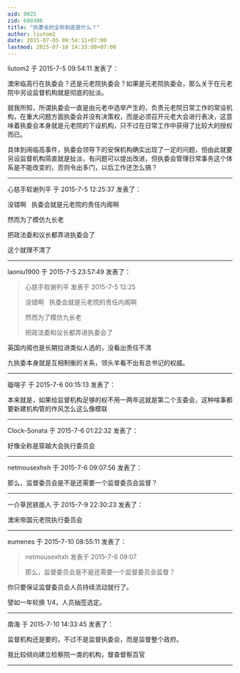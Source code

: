 ```yaml
---
aid: 9025
zid: 600300
title: "执委会的全称到底是什么？"
author: liutom2
date: 2015-07-05 09:54:11+07:00
lastmod: 2015-07-10 14:33:00+07:00
---
```


liutom2 于 2015-7-5 09:54:11 发表了：

澳宋临高行在执委会？还是元老院执委会？如果是元老院执委会，那么关于在元老院中另设监督机构就是彻底的扯淡。

就我所知，所谓执委会一直是由元老中选举产生的，负责元老院日常工作的常设机构，在重大问题方面执委会并没有决策权，而是必须召开元老大会进行表决，这意味着执委会本身就是元老院的下设机构，只不过在日常工作中获得了比较大的授权而已。

具体到闹临高事件，执委会领导下的安保机构确实出现了一定的问题，但由此就要另设监督机构简直就是扯淡，有问题可以提出改进，但执委会管理日常事务这个体系是不能改变的，否则令出多门，以后工作还怎么搞？

---

心慈手软谢列平 于 2015-7-5 12:25:37 发表了：

没错啊&nbsp; &nbsp;执委会就是元老院的责任内阁啊

然而为了模仿九长老

把政法委和议长都弄进执委会了

这个就理不清了

---

laoniu1900 于 2015-7-5 23:57:49 发表了：

> 心慈手软谢列平 发表于 2015-7-5 12:25
>
> 没错啊&nbsp; &nbsp;执委会就是元老院的责任内阁啊
>
> 然而为了模仿九长老
>
> 把政法委和议长都弄进执委会了

英国内阁也是长期拉进类似人选的，没看出责任不清

九执委本身就是互相制衡的关系，领头羊看不出有总书记的权威。

---

璇瑢子 于 2015-7-6 00:15:13 发表了：

本来就是，如果给监督机构足够的权不用一两年这就是第二个支委会，这种啥事都要新建机构管的作风怎么这么像模联

---

Clock-Sonata 于 2015-7-6 01:22:32 发表了：

好像全称是穿越大会执行委员会

---

netmousexhxh 于 2015-7-6 09:07:56 发表了：

那么，监督委员会是不是还需要一个监督委员会监督？

---

一介草民铁面人 于 2015-7-9 22:30:23 发表了：

澳宋帝国元老院执行委员会

---

eumenes 于 2015-7-10 08:55:11 发表了：

> netmousexhxh 发表于 2015-7-6 09:07
>
> 那么，监督委员会是不是还需要一个监督委员会监督？

你只要保证监督委员会人员持续流动就行了。

譬如一年轮换 1/4，人员抽签选定。

---

南海 于 2015-7-10 14:33:45 发表了：

监督机构还是要的，不过不是监督执委会，而是监督整个政府。

我比较倾向建立检察院一类的机构，督查督察百官

---
